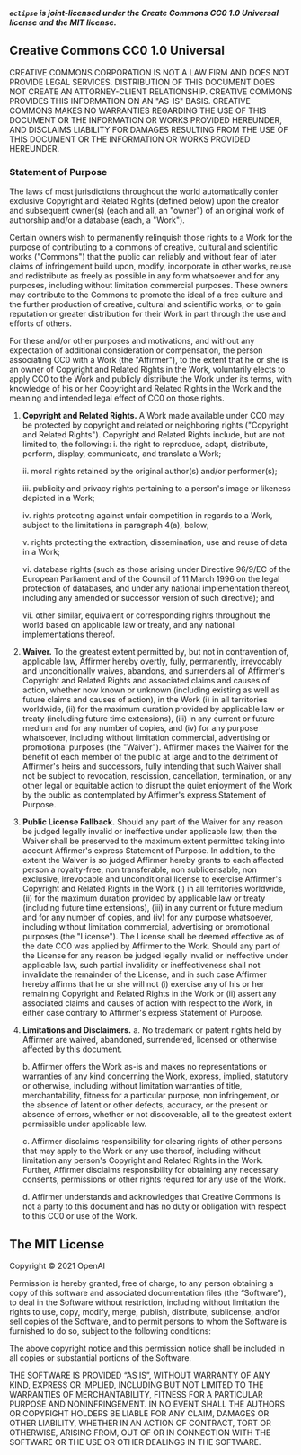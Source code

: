 __*`eclipse` is joint-licensed under the Create Commons CC0 1.0 Universal license and the MIT
license.*__

## Creative Commons CC0 1.0 Universal
CREATIVE COMMONS CORPORATION IS NOT A LAW FIRM AND DOES NOT PROVIDE LEGAL SERVICES. DISTRIBUTION OF
THIS DOCUMENT DOES NOT CREATE AN ATTORNEY-CLIENT RELATIONSHIP. CREATIVE COMMONS PROVIDES THIS
INFORMATION ON AN "AS-IS" BASIS. CREATIVE COMMONS MAKES NO WARRANTIES REGARDING THE USE OF THIS
DOCUMENT OR THE INFORMATION OR WORKS PROVIDED HEREUNDER, AND DISCLAIMS LIABILITY FOR DAMAGES
RESULTING FROM THE USE OF THIS DOCUMENT OR THE INFORMATION OR WORKS PROVIDED HEREUNDER.

### Statement of Purpose
The laws of most jurisdictions throughout the world automatically confer exclusive Copyright and
Related Rights (defined below) upon the creator and subsequent owner(s) (each and all, an "owner")
of an original work of authorship and/or a database (each, a "Work").

Certain owners wish to permanently relinquish those rights to a Work for the purpose of contributing
to a commons of creative, cultural and scientific works ("Commons") that the public can reliably and
without fear of later claims of infringement build upon, modify, incorporate in other works, reuse
and redistribute as freely as possible in any form whatsoever and for any purposes, including
without limitation commercial purposes. These owners may contribute to the Commons to promote the
ideal of a free culture and the further production of creative, cultural and scientific works, or to
gain reputation or greater distribution for their Work in part through the use and efforts of
others.

For these and/or other purposes and motivations, and without any expectation of additional
consideration or compensation, the person associating CC0 with a Work (the "Affirmer"), to the
extent that he or she is an owner of Copyright and Related Rights in the Work, voluntarily elects to
apply CC0 to the Work and publicly distribute the Work under its terms, with knowledge of his or her
Copyright and Related Rights in the Work and the meaning and intended legal effect of CC0 on those
rights.

1. __Copyright and Related Rights.__ A Work made available under CC0 may be protected by copyright
and related or neighboring rights ("Copyright and Related Rights"). Copyright and Related Rights
include, but are not limited to, the following:
	i. the right to reproduce, adapt, distribute, perform, display, communicate, and translate a Work;

	ii. moral rights retained by the original author(s) and/or performer(s);

	iii. publicity and privacy rights pertaining to a person's image or likeness depicted in a Work;

	iv. rights protecting against unfair competition in regards to a Work, subject to the limitations
	in paragraph 4(a), below;

	v. rights protecting the extraction, dissemination, use and reuse of data in a Work;

	vi. database rights (such as those arising under Directive 96/9/EC of the European Parliament and
	of the Council of 11 March 1996 on the legal protection of databases, and under any national
	implementation thereof, including any amended or successor version of such directive); and

	vii. other similar, equivalent or corresponding rights throughout the world based on applicable
	law or treaty, and any national implementations thereof.

2. __Waiver.__ To the greatest extent permitted by, but not in contravention of, applicable law,
Affirmer hereby overtly, fully, permanently, irrevocably and unconditionally waives, abandons, and
surrenders all of Affirmer's Copyright and Related Rights and associated claims and causes of
action, whether now known or unknown (including existing as well as future claims and causes of
action), in the Work (i) in all territories worldwide, (ii) for the maximum duration provided by
applicable law or treaty (including future time extensions), (iii) in any current or future medium
and for any number of copies, and (iv) for any purpose whatsoever, including without limitation
commercial, advertising or promotional purposes (the "Waiver"). Affirmer makes the Waiver for the
benefit of each member of the public at large and to the detriment of Affirmer's heirs and
successors, fully intending that such Waiver shall not be subject to revocation, rescission,
cancellation, termination, or any other legal or equitable action to disrupt the quiet enjoyment of
the Work by the public as contemplated by Affirmer's express Statement of Purpose.

3. __Public License Fallback.__ Should any part of the Waiver for any reason be judged legally
invalid or ineffective under applicable law, then the Waiver shall be preserved to the maximum
extent permitted taking into account Affirmer's express Statement of Purpose. In addition, to the
extent the Waiver is so judged Affirmer hereby grants to each affected person a royalty-free, non
transferable, non sublicensable, non exclusive, irrevocable and unconditional license to exercise
Affirmer's Copyright and Related Rights in the Work (i) in all territories worldwide, (ii) for the
maximum duration provided by applicable law or treaty (including future time extensions), (iii) in
any current or future medium and for any number of copies, and (iv) for any purpose whatsoever,
including without limitation commercial, advertising or promotional purposes (the "License"). The
License shall be deemed effective as of the date CC0 was applied by Affirmer to the Work. Should any
part of the License for any reason be judged legally invalid or ineffective under applicable law,
such partial invalidity or ineffectiveness shall not invalidate the remainder of the License, and in
such case Affirmer hereby affirms that he or she will not (i) exercise any of his or her remaining
Copyright and Related Rights in the Work or (ii) assert any associated claims and causes of action
with respect to the Work, in either case contrary to Affirmer's express Statement of Purpose.

4. __Limitations and Disclaimers.__
	a. No trademark or patent rights held by Affirmer are waived, abandoned, surrendered, licensed or
	otherwise affected by this document.

	b. Affirmer offers the Work as-is and makes no representations or warranties of any kind
	concerning the Work, express, implied, statutory or otherwise, including without limitation
	warranties of title, merchantability, fitness for a particular purpose, non infringement, or the
	absence of latent or other defects, accuracy, or the present or absence of errors, whether or not
	discoverable, all to the greatest extent permissible under applicable law.

	c. Affirmer disclaims responsibility for clearing rights of other persons that may apply to the
	Work or any use thereof, including without limitation any person's Copyright and Related Rights in
	the Work. Further, Affirmer disclaims responsibility for obtaining any necessary consents,
	permissions or other rights required for any use of the Work.

	d. Affirmer understands and acknowledges that Creative Commons is not a party to this document and
	has no duty or obligation with respect to this CC0 or use of the Work.

## The MIT License
Copyright © 2021 OpenAI

Permission is hereby granted, free of charge, to any person obtaining a copy of this software and
associated documentation files (the “Software”), to deal in the Software without restriction,
including without limitation the rights to use, copy, modify, merge, publish, distribute,
sublicense, and/or sell copies of the Software, and to permit persons to whom the Software is
furnished to do so, subject to the following conditions:

The above copyright notice and this permission notice shall be included in all copies or substantial
portions of the Software.

THE SOFTWARE IS PROVIDED “AS IS”, WITHOUT WARRANTY OF ANY KIND, EXPRESS OR IMPLIED, INCLUDING BUT
NOT LIMITED TO THE WARRANTIES OF MERCHANTABILITY, FITNESS FOR A PARTICULAR PURPOSE AND
NONINFRINGEMENT. IN NO EVENT SHALL THE AUTHORS OR COPYRIGHT HOLDERS BE LIABLE FOR ANY CLAIM, DAMAGES
OR OTHER LIABILITY, WHETHER IN AN ACTION OF CONTRACT, TORT OR OTHERWISE, ARISING FROM, OUT OF OR IN
CONNECTION WITH THE SOFTWARE OR THE USE OR OTHER DEALINGS IN THE SOFTWARE.
